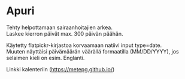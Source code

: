 # Apuri  

Tehty helpottamaan sairaanhoitajien arkea.  
Laskee kierron päivät max. 300 päivän päähän.

Käytetty flatpickr-kirjastoa korvaamaan natiivi input type=date.   
Muuten näyttäisi päivämäärän väärällä formaatilla (MM/DD/YYYY), jos selaimen kieli on esim. Englanti.  

Linkki kalenteriin
(https://metepg.github.io/)
